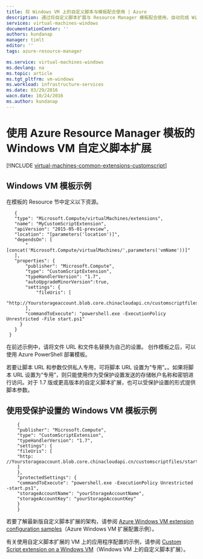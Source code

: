 ```yaml
---
title: 将 Windows VM 上的自定义脚本与模板配合使用 | Azure
description: 通过将自定义脚本扩展与 Resource Manager 模板配合使用，自动完成 Windows VM 配置任务
services: virtual-machines-windows
documentationCenter: ''
authors: kundanap
manager: timlt
editor: ''
tags: azure-resource-manager

ms.service: virtual-machines-windows
ms.devlang: na
ms.topic: article
ms.tgt_pltfrm: vm-windows
ms.workload: infrastructure-services
ms.date: 03/29/2016
wacn.date: 10/24/2016
ms.author: kundanap
---
```


# 使用 Azure Resource Manager 模板的 Windows VM 自定义脚本扩展

[!INCLUDE [virtual-machines-common-extensions-customscript](../../includes/virtual-machines-common-extensions-customscript.md)]

## Windows VM 模板示例

在模板的 Resource 节中定义以下资源。

```
   {
   "type": "Microsoft.Compute/virtualMachines/extensions",
   "name": "MyCustomScriptExtension",
   "apiVersion": "2015-05-01-preview",
   "location": "[parameters('location')]",
   "dependsOn": [
       "[concat('Microsoft.Compute/virtualMachines/',parameters('vmName'))]"
   ],
   "properties": {
       "publisher": "Microsoft.Compute",
       "type": "CustomScriptExtension",
       "typeHandlerVersion": "1.7",
       "autoUpgradeMinorVersion":true,
       "settings": {
           "fileUris": [
           "http://Yourstorageaccount.blob.core.chinacloudapi.cn/customscriptfiles/start.ps1"
       ],
       "commandToExecute": "powershell.exe -ExecutionPolicy Unrestricted -File start.ps1"
     }
   }
 }
```

在前述示例中，请将文件 URL 和文件名替换为自己的设置。
创作模板之后，可以使用 Azure PowerShell 部署模板。

若要让脚本 URL 和参数仅供私人专用，可将脚本 URL 设置为“专用”。。如果将脚本 URL 设置为“专用”，则只能使用作为受保护设置发送的存储帐户名称和密钥进行访问。对于 1.7 版或更高版本的自定义脚本扩展，也可以受保护设置的形式提供脚本参数。

## 使用受保护设置的 Windows VM 模板示例

```
    {
    "publisher": "Microsoft.Compute",
    "type": "CustomScriptExtension",
    "typeHandlerVersion": "1.7",
    "settings": {
    "fileUris": [
    "http: //Yourstorageaccount.blob.core.chinacloudapi.cn/customscriptfiles/start.ps1"
    ]
    },
    "protectedSettings": {
    "commandToExecute": "powershell.exe -ExecutionPolicy Unrestricted -start.ps1",
    "storageAccountName": "yourStorageAccountName",
    "storageAccountKey": "yourStorageAccountKey"
    }
    }
```
若要了解最新版自定义脚本扩展的架构，请参阅 [Azure Windows VM extension configuration samples](./virtual-machines-windows-extensions-configuration-samples.md)（Azure Windows VM 扩展配置示例）。

有关使用自定义脚本扩展的 VM 上的应用程序配置的示例，请参阅 [Custom Script extension on a Windows VM](https://github.com/Azure/azure-quickstart-templates/blob/b1908e74259da56a92800cace97350af1f1fc32b/201-list-storage-keys-windows-vm/azuredeploy.json/)（Windows VM 上的自定义脚本扩展）。

<!---HONumber=Mooncake_1017_2016-->